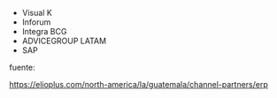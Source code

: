 - Visual K
- Inforum
- Integra BCG
- ADVICEGROUP LATAM
- SAP

fuente:

https://elioplus.com/north-america/la/guatemala/channel-partners/erp